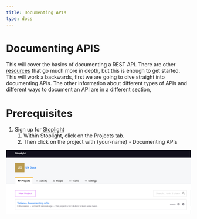 ```yaml
---
title: Documenting APIs
type: docs
---
```


# Documenting APIS

This will cover the basics of documenting a REST API. There are other [resources](docs/resources/) that go much more in depth, but this is enough to get started. This will work a backwards, first we are going to dive straight into documenting APIs. The other information about different types of APIs and different ways to document an API are in a different section, 

# Prerequisites

1. Sign up for [Stoplight](https://next.stoplight.io/)
    1. Within Stoplight, click on the Projects tab. 
    2. Then click on the project with {your-name} - Documenting APIs

![Click your project name](../images/project_stoplight.png "Image Title")
